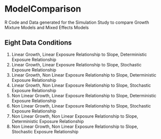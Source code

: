 # ModelComparison
R Code and Data generated for the Simulation Study to compare Growth Mixture Models and Mixed Effects Models


## Eight Data Conditions 

1. Linear Growth, Linear Exposure Relationship to Slope, Deterministic Exposure Relationship
2. Linear Growth, Linear Exposure Relationship to Slope, Stochastic Exposure Relationship
3. Linear Growth, Non Linear Exposure Relationship to Slope, Deterministic Exposure Relationship
4. Linear Growth, Non Linear Exposure Relationship to Slope, Stochastic Exposure Relationship
5. Non Linear Growth, Linear Exposure Relationship to Slope, Deterministic Exposure Relationship
6. Non Linear Growth, Linear Exposure Relationship to Slope, Stochastic Exposure Relationship
7. Non Linear Growth, Non Linear Exposure Relationship to Slope, Deterministic Exposure Relationship
8. Non Linear Growth, Non Linear Exposure Relationship to Slope, Stochastic Exposure Relationship
